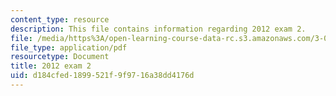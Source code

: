 ```yaml
---
content_type: resource
description: This file contains information regarding 2012 exam 2.
file: /media/https%3A/open-learning-course-data-rc.s3.amazonaws.com/3-044-materials-processing-spring-2013/d184cfed1899521f9f9716a38dd4176d_MIT3_044S13_2012exam2.pdf
file_type: application/pdf
resourcetype: Document
title: 2012 exam 2
uid: d184cfed-1899-521f-9f97-16a38dd4176d
---
```

